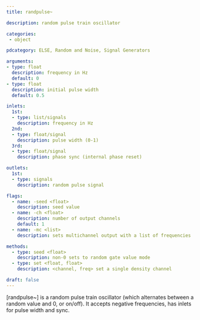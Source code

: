 ```yaml
---
title: randpulse~

description: random pulse train oscillator

categories:
 - object

pdcategory: ELSE, Random and Noise, Signal Generators

arguments:
- type: float
  description: frequency in Hz
  default: 0
- type: float
  description: initial pulse width
  default: 0.5

inlets:
  1st:
  - type: list/signals
    description: frequency in Hz
  2nd:
  - type: float/signal
    description: pulse width (0-1)
  3rd:
  - type: float/signal
    description: phase sync (internal phase reset)

outlets:
  1st:
  - type: signals
    description: random pulse signal

flags:
  - name: -seed <float>
    description: seed value
  - name: -ch <float>
    description: number of output channels
    default: 1
  - name: -mc <list>
    description: sets multichannel output with a list of frequencies

methods:
  - type: seed <float>
    description: non-0 sets to random gate value mode
  - type: set <float, float>
    description: <channel, freq> set a single density channel

draft: false
---
```


[randpulse~] is a random pulse train oscillator (which alternates between a random value and 0, or on/off). It accepts negative frequencies, has inlets for pulse width and sync.
